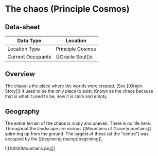# The chaos (Principle Cosmos)

## Data-sheet

| Data Type | Location |
| --- | --- |
| Location Type | Principle Cosmos |
| Current Occupants | [[Oracle Soul]]s |

## Overview

The chaos is the place where the worlds were created. (See [[Origin Story]]) It used to be the only place to exist. Known as the chaos because that is what it used to be, now it is calm and empty.

## Geography

The entire terrain of the chaos is rocky and uneven. There is no life here. Throughout the landscape are various [[Mountains of Grace|mountains]] spire-ing up from the ground. The largest of these (at the "centre") was occupied by the [[beginning (being)|beginning]].

![[10000Mountains.png]]
